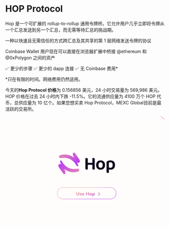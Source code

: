 # HOP Protocol

Hop 是一个可扩展的 rollup-to-rollup 通用令牌桥。它允许用户几乎立即将令牌从一个汇总发送到另一个汇总，而无需等待汇总的挑战期。

一种以快速且无需信任的方式跨汇总及其共享的第 1 层网络发送令牌的协议

Coinbase Wallet 用户现在可以直接在浏览器扩展中桥接 @ethereum 和 @0xPolygon 之间的资产

✅ 更少的步骤
✅ 更少的 dapp 连接
✅ 无 Coinbase 费用*

*只在有限的时间。网络费用仍然适用。

今天的**Hop Protocol 价格**为 0.156856 美元，24 小时交易量为 569,986 美元。HOP 价格在过去 24 小时内下跌 -11.5%。它的流通供应量为 4100 万个 HOP 代币，总供应量为 10 亿个。如果您想买卖 Hop Protocol，MEXC Global目前是最活跃的交易所。

![hopprotocol-dapp-exchanges-ethereum-image1_09b83b5e308e22ced867a5107c256e0c](hopprotocol-dapp-exchanges-ethereum-image1_09b83b5e308e22ced867a5107c256e0c.png)

